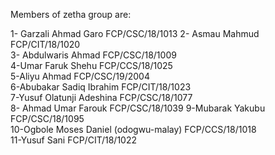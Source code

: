 Members of zetha group are:

1- Garzali Ahmad Garo 
    FCP/CSC/18/1013
2- Asmau Mahmud
    FCP/CIT/18/1020             
3- Abdulwaris Ahmad
    FCP/CSC/18/1009           
4-Umar Faruk Shehu
    FCP/CCS/18/1025           
5-Aliyu Ahmad
    FCP/CSC/19/2004              
6-Abubakar Sadiq Ibrahim FCP/CIT/18/1023           
7-Yusuf Olatunji Adeshina 
    FCP/CSC/18/1077      
8- Ahmad Umar Farouk
    FCP/CSC/18/1039
9-Mubarak Yakubu
    FCP/CSC/18/1095        
10-Ogbole Moses Daniel (odogwu-malay)
    FCP/CCS/18/1018       
11-Yusuf Sani
    FCP/CIT/18/1022
